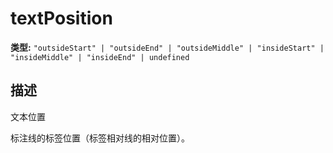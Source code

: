 # textPosition

**类型:** `"outsideStart" | "outsideEnd" | "outsideMiddle" | "insideStart" | "insideMiddle" | "insideEnd" | undefined`

## 描述
文本位置

标注线的标签位置（标签相对线的相对位置）。